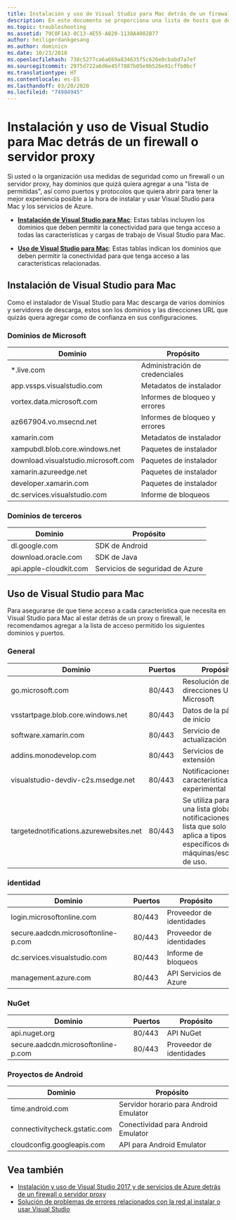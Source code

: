 ```yaml
---
title: Instalación y uso de Visual Studio para Mac detrás de un firewall o servidor proxy
description: En este documento se proporciona una lista de hosts que deben estar permitidos en el firewall para que Visual Studio para Mac (y sus cargas de trabajo, incluido Xamarin) trabaje en un entorno corporativo.
ms.topic: troubleshooting
ms.assetid: 79C0F1A3-0C13-4E55-A820-1138A4082B77
author: heiligerdankgesang
ms.author: dominicn
ms.date: 10/23/2018
ms.openlocfilehash: 738c5277ca6a669a834635f5c626e0cbabd7a7ef
ms.sourcegitcommit: 2975d722a6d6e45f7887b05e9b526e91cffb0bcf
ms.translationtype: HT
ms.contentlocale: es-ES
ms.lasthandoff: 03/20/2020
ms.locfileid: "74984945"
---
```

# <a name="install-and-use-visual-studio-for-mac-behind-a-firewall-or-proxy-server"></a>Instalación y uso de Visual Studio para Mac detrás de un firewall o servidor proxy

Si usted o la organización usa medidas de seguridad como un firewall o un servidor proxy, hay dominios que quizá quiera agregar a una "lista de permitidas", así como puertos y protocolos que quiera abrir para tener la mejor experiencia posible a la hora de instalar y usar Visual Studio para Mac y los servicios de Azure.

- [**Instalación de Visual Studio para Mac**](#install-visual-studio-for-mac): Estas tablas incluyen los dominios que deben permitir la conectividad para que tenga acceso a todas las características y cargas de trabajo de Visual Studio para Mac.

- [**Uso de Visual Studio para Mac**](#use-visual-studio-for-mac): Estas tablas indican los dominios que deben permitir la conectividad para que tenga acceso a las características relacionadas.

## <a name="install-visual-studio-for-mac"></a>Instalación de Visual Studio para Mac

Como el instalador de Visual Studio para Mac descarga de varios dominios y servidores de descarga, estos son los dominios y las direcciones URL que quizás quera agregar como de confianza en sus configuraciones.

### <a name="microsoft-domains"></a>Dominios de Microsoft

| Dominio| Propósito |
| ----------------------------------- |---------------------------|
| *.live.com| Administración de credenciales |
| app.vssps.visualstudio.com| Metadatos de instalador|
| vortex.data.microsoft.com | Informes de bloqueo y errores |
| az667904.vo.msecnd.net| Informes de bloqueo y errores |
| xamarin.com | Metadatos de instalador|
| xampubdl.blob.core.windows.net| Paquetes de instalador|
| download.visualstudio.microsoft.com | Paquetes de instalador|
| xamarin.azureedge.net | Paquetes de instalador|
| developer.xamarin.com | Paquetes de instalador|
| dc.services.visualstudio.com| Informe de bloqueos |

### <a name="third-party-domains"></a>Dominios de terceros

| Dominio| Propósito |
| --------------------------|-------------------------|
| dl.google.com | SDK de Android |
| download.oracle.com | SDK de Java|
| api.apple-cloudkit.com| Servicios de seguridad de Azure |

## <a name="use-visual-studio-for-mac"></a>Uso de Visual Studio para Mac

Para asegurarse de que tiene acceso a cada característica que necesita en Visual Studio para Mac al estar detrás de un proxy o firewall, le recomendamos agregar a la lista de acceso permitido los siguientes dominios y puertos.

### <a name="general"></a>General

| Dominio | Puertos|Propósito|
| ----------------------|------------------|------------------|
| go.microsoft.com | 80/443|Resolución de direcciones URL de Microsoft |
| vsstartpage.blob.core.windows.net| 80/443| Datos de la página de inicio|
| software.xamarin.com |  80/443|Servicio de actualización|
| addins.monodevelop.com | 80/443| Servicios de extensión |
| visualstudio-devdiv-c2s.msedge.net | 80/443| Notificaciones y característica experimental |
| targetednotifications.azurewebsites.net|  80/443| Se utiliza para filtrar una lista global de notificaciones a una lista que solo se aplica a tipos específicos de máquinas/escenarios de uso.|

### <a name="identity"></a>identidad

| Dominio | Puertos|Propósito|
| ----------------------|------------------|------------------|
| login.microsoftonline.com | 80/443| Proveedor de identidades|
| secure.aadcdn.microsoftonline-p.com | 80/443|Proveedor de identidades|
| dc.services.visualstudio.com| 80/443|Informe de bloqueos|
| management.azure.com|80/443| API Servicios de Azure |

### <a name="nuget"></a>NuGet

| Dominio | Puertos|Propósito|
| ----------------------|------------------|------------------|
| api.nuget.org | 80/443|API NuGet|
| secure.aadcdn.microsoftonline-p.com |80/443| Proveedor de identidades|

### <a name="android-projects"></a>Proyectos de Android

| Dominio| Propósito|
| ------------------------------------|------------------------------------|
| time.android.com| Servidor horario para Android Emulator |
| connectivitycheck.gstatic.com | Conectividad para Android Emulator|
| cloudconfig.googleapis.com| API para Android Emulator|

## <a name="see-also"></a>Vea también

- [Instalación y uso de Visual Studio 2017 y de servicios de Azure detrás de un firewall o servidor proxy](/visualstudio/install/install-and-use-visual-studio-behind-a-firewall-or-proxy-server)
- [Solución de problemas de errores relacionados con la red al instalar o usar Visual Studio](/visualstudio/install/troubleshooting-network-related-errors-in-visual-studio)
